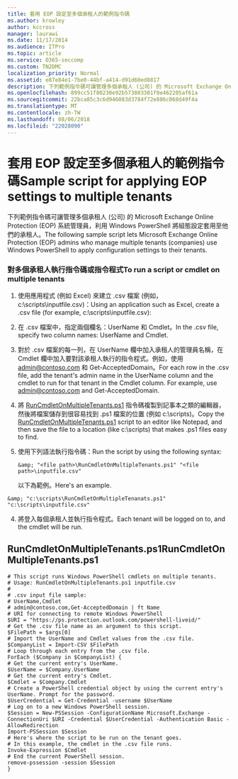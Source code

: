 ```yaml
---
title: 套用 EOP 設定至多個承租人的範例指令碼
ms.author: krowley
author: kccross
manager: laurawi
ms.date: 11/17/2014
ms.audience: ITPro
ms.topic: article
ms.service: O365-seccomp
ms.custom: TN2DMC
localization_priority: Normal
ms.assetid: e87e84e1-7be0-44bf-a414-d91d60ed8817
description: 下列範例指令碼可讓管理多個承租人 (公司) 的 Microsoft Exchange Online Protection (EOP) 系統管理員，利用 Windows PowerShell 將組態設定套用至他們的承租人。
ms.openlocfilehash: 899cc51f80230e92b573803301f0e462205af61a
ms.sourcegitcommit: 22bca85c3c6d946083d3784f72e886c068d49f4a
ms.translationtype: MT
ms.contentlocale: zh-TW
ms.lasthandoff: 08/06/2018
ms.locfileid: "22028090"
---
```

# <a name="sample-script-for-applying-eop-settings-to-multiple-tenants"></a><span data-ttu-id="090c8-103">套用 EOP 設定至多個承租人的範例指令碼</span><span class="sxs-lookup"><span data-stu-id="090c8-103">Sample script for applying EOP settings to multiple tenants</span></span>

<span data-ttu-id="090c8-104">下列範例指令碼可讓管理多個承租人 (公司) 的 Microsoft Exchange Online Protection (EOP) 系統管理員，利用 Windows PowerShell 將組態設定套用至他們的承租人。</span><span class="sxs-lookup"><span data-stu-id="090c8-104">The following sample script lets Microsoft Exchange Online Protection (EOP) admins who manage multiple tenants (companies) use Windows PowerShell to apply configuration settings to their tenants.</span></span>
  
### <a name="to-run-a-script-or-cmdlet-on-multiple-tenants"></a><span data-ttu-id="090c8-105">對多個承租人執行指令碼或指令程式</span><span class="sxs-lookup"><span data-stu-id="090c8-105">To run a script or cmdlet on multiple tenants</span></span>

1. <span data-ttu-id="090c8-106">使用應用程式 (例如 Excel) 來建立 .csv 檔案 (例如，c:\scripts\inputfile.csv)：</span><span class="sxs-lookup"><span data-stu-id="090c8-106">Using an application such as Excel, create a .csv file (for example, c:\scripts\inputfile.csv):</span></span>
    
1. <span data-ttu-id="090c8-107">在 .csv 檔案中，指定兩個欄名：UserName 和 Cmdlet。</span><span class="sxs-lookup"><span data-stu-id="090c8-107">In the .csv file, specify two column names: UserName and Cmdlet.</span></span>
    
2. <span data-ttu-id="090c8-p101">對於 .csv 檔案的每一列，在 UserName 欄中加入承租人的管理員名稱，在 Cmdlet 欄中加入要對該承租人執行的指令程式。例如，使用 admin@contoso.com 和 Get-AcceptedDomain。</span><span class="sxs-lookup"><span data-stu-id="090c8-p101">For each row in the .csv file, add the tenant's admin name in the UserName column and the cmdlet to run for that tenant in the Cmdlet column. For example, use admin@contoso.com and Get-AcceptedDomain.</span></span>
    
2. <span data-ttu-id="090c8-110">將 [RunCmdletOnMultipleTenants.ps1](sample-script-for-applying-eop-settings-to-multiple-tenants.md#RunCmdletOnMultipleTenants.ps1) 指令碼複製到記事本之類的編輯器，然後將檔案儲存到很容易找到 .ps1 檔案的位置 (例如 c:\scripts)。</span><span class="sxs-lookup"><span data-stu-id="090c8-110">Copy the [RunCmdletOnMultipleTenants.ps1](sample-script-for-applying-eop-settings-to-multiple-tenants.md#RunCmdletOnMultipleTenants.ps1) script to an editor like Notepad, and then save the file to a location (like c:\scripts) that makes .ps1 files easy to find.</span></span> 
    
3. <span data-ttu-id="090c8-111">使用下列語法執行指令碼：</span><span class="sxs-lookup"><span data-stu-id="090c8-111">Run the script by using the following syntax:</span></span>
    
     `&amp; "<file path>\RunCmdletOnMultipleTenants.ps1" "<file path>\inputfile.csv"`
    
    <span data-ttu-id="090c8-112">以下為範例。</span><span class="sxs-lookup"><span data-stu-id="090c8-112">Here's an example.</span></span> 
    
  ```
  &amp; "c:\scripts\RunCmdletOnMultipleTenanats.ps1" "c:\scripts\inputfile.csv"
  ```

4. <span data-ttu-id="090c8-113">將登入每個承租人並執行指令程式。</span><span class="sxs-lookup"><span data-stu-id="090c8-113">Each tenant will be logged on to, and the cmdlet will be run.</span></span>
    
## <a name="runcmdletonmultipletenantsps1"></a><span data-ttu-id="090c8-114">RunCmdletOnMultipleTenants.ps1</span><span class="sxs-lookup"><span data-stu-id="090c8-114">RunCmdletOnMultipleTenants.ps1</span></span>
<span data-ttu-id="090c8-115"><a name="RunCmdletOnMultipleTenants.ps1"> </a></span><span class="sxs-lookup"><span data-stu-id="090c8-115"></span></span>

```
# This script runs Windows PowerShell cmdlets on multiple tenants.
# Usage: RunCmdletOnMultipleTenants.ps1 inputfile.csv
#  
# .csv input file sample: 
# UserName,Cmdlet
# admin@contoso.com,Get-AcceptedDomain | ft Name
# URI for connecting to remote Windows PowerShell
$URI = "https://ps.protection.outlook.com/powershell-liveid/"
# Get the .csv file name as an argument to this script.
$FilePath = $args[0]
# Import the UserName and Cmdlet values from the .csv file.
$CompanyList = Import-CSV $FilePath
# Loop through each entry from the .csv file.
ForEach ($Company in $CompanyList) {
# Get the current entry's UserName.
$UserName = $Company.UserName
# Get the current entry's Cmdlet.
$Cmdlet = $Company.Cmdlet
# Create a PowerShell credential object by using the current entry's UserName. Prompt for the password.
$UserCredential = Get-Credential -username $UserName
# Log on to a new Windows PowerShell session.
$Session = New-PSSession -ConfigurationName Microsoft.Exchange -ConnectionUri $URI -Credential $UserCredential -Authentication Basic -AllowRedirection
Import-PSSession $Session
# Here's where the script to be run on the tenant goes.
# In this example, the cmdlet in the .csv file runs.
Invoke-Expression $Cmdlet
# End the current PowerShell session.
remove-pssession -session $Session
}

```


